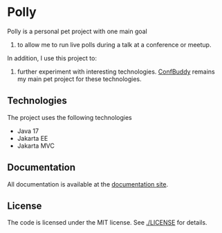 # Polly

Polly is a personal pet project with one main goal

1. to allow me to run live polls during a talk at a conference or meetup.

In addition, I use this project to:

1. further experiment with interesting technologies.
[ConfBuddy](https://github.com/mthmulders/confbuddy) remains my main pet project for these technologies.

## Technologies

The project uses the following technologies
- Java 17
- Jakarta EE
- Jakarta MVC

## Documentation
All documentation is available at the [documentation site](https://mthmulders.github.io/polly/).

## License

The code is licensed under the MIT license.
See [./LICENSE](LICENSE) for details.
